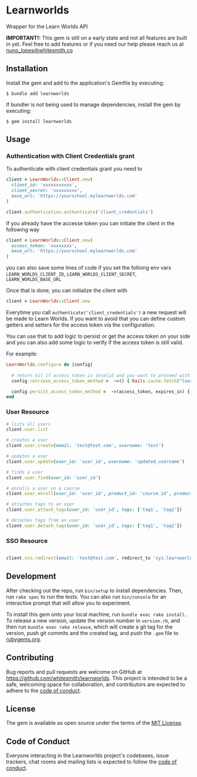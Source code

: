 # Learnworlds

Wrapper for the Learn Worlds API

**IMPORTANT!:** This gem is still on a early state and not all features are built in yet. Feel free to add features or if you need our help please reach us at nuno_lopes@whitesmith.co

## Installation

Install the gem and add to the application's Gemfile by executing:

    $ bundle add learnworlds

If bundler is not being used to manage dependencies, install the gem by executing:

    $ gem install learnworlds

## Usage

### Authentication with Client Credentials grant

To authenticate with client credentials grant you need to 

```ruby
client = LearnWorlds::Client.new(
  client_id: 'xxxxxxxxxxx',
  client_secret: 'xxxxxxxxx',
  base_url: 'https://yourschool.mylearnworlds.com'
)

client.authentication.authenticate('client_credentials')

```

If you already have the accesse token you can initiate the client in the following way

```ruby
client = LearnWorlds::Client.new(
  access_token: 'xxxxxxxx',
  base_url: 'https://yourschool.mylearnworlds.com'
)
```

you can also save some lines of code if you set the folloing env vars `LEARN_WORLDS_CLIENT_ID`, `LEARN_WORLDS_CLIENT_SECRET`, `LEARN_WORLDS_BASE_URL`

Once that is done, you can initialize the client with 

```ruby
client = LearnWorlds::Client.new
```

Everytime you call `authenticate('client_credentials')` a new request will be made to Learn Worlds. 
If you want to avoid that you can define custom getters and setters for the access token via the configuration.

You can use that to add logic to persist or get the access token on your side and you can also add some logic to verify if the access token is still valid.

For example:

```ruby
LearnWorlds.configure do |config|
  
  # return nil if access_token is invalid and you want to proceed with the authentication process
  config.retrieve_access_token_method =  ->() { Rails.cache.fetch("learnworlds_access_token") }

  config.persist_access_token_method =  ->(access_token, expires_in) { Rails.cache.write('learnworlds_access_token', access_token) } }
end
```

### User Resource

```ruby
# lists all users
client.user.list

# creates a user
client.user.create(email: 'test@test.com', username: 'test')

# updates a user
client.user.update(user_id: 'user_id', username: 'updated_username')

# finds a user
client.user.find(user_id: 'user_id')

# enrolls a user on a course
client.user.enroll(user_id: 'user_id', product_id: 'course_id', product_type: 'course', price: 0)

# attaches tags to an user
client.user.attach_tags(user_id: 'user_id', tags: ['tag1', 'tag2'])

# detaches tags from an user
client.user.detach_tags(user_id: 'user_id', tags: ['tag1', 'tag2'])

```

### SSO Resource

```ruby

client.sso.redirect(email: 'test@test.com', redirect_to 'xyz.learnworlds.com/courses')

```


## Development

After checking out the repo, run `bin/setup` to install dependencies. Then, run `rake spec` to run the tests. You can also run `bin/console` for an interactive prompt that will allow you to experiment.

To install this gem onto your local machine, run `bundle exec rake install`. To release a new version, update the version number in `version.rb`, and then run `bundle exec rake release`, which will create a git tag for the version, push git commits and the created tag, and push the `.gem` file to [rubygems.org](https://rubygems.org).

## Contributing

Bug reports and pull requests are welcome on GitHub at https://github.com/whitesmith/learnworlds. This project is intended to be a safe, welcoming space for collaboration, and contributors are expected to adhere to the [code of conduct](https://github.com/whitesmith/learnworlds/blob/main/CODE_OF_CONDUCT.md).

## License

The gem is available as open source under the terms of the [MIT License](https://opensource.org/licenses/MIT).

## Code of Conduct

Everyone interacting in the Learnworlds project's codebases, issue trackers, chat rooms and mailing lists is expected to follow the [code of conduct](https://github.com/whitesmith/learnworlds/blob/main/CODE_OF_CONDUCT.md).
